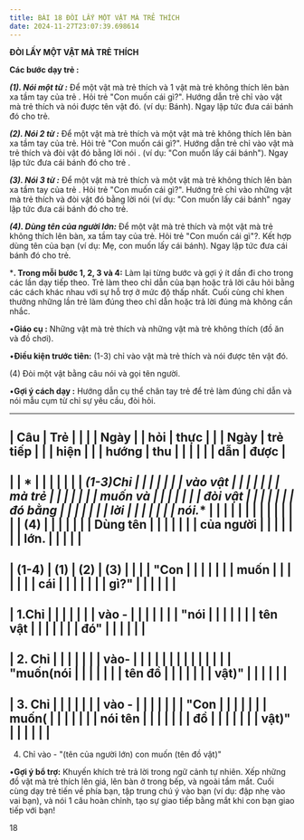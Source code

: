 ```yaml
---
title: BÀI 18 ĐÒI LẤY MỘT VẬT MÀ TRẺ THÍCH
date: 2024-11-27T23:07:39.698614
---
```


**ĐÒI LẤY MỘT VẬT MÀ TRẺ THÍCH**

**Các bước dạy trẻ :**

***(1). Nói một từ :*** Để một vật mà trẻ thích và 1 vật mà trẻ không
thích lên bàn xa tầm tay của trẻ . Hỏi trẻ "Con muốn cái gì?". Hướng
dẫn trẻ chỉ vào vật mà trẻ thích và nói được tên vật đó. (ví dụ:
Bánh). Ngay lập tức đưa cái bánh đó cho trẻ.

***(2). Nói 2 từ :*** Để một vật mà trẻ thích và một vật mà trẻ không
thích lên bàn xa tầm tay của trẻ. Hỏi trẻ "Con muốn cái gì?". Hướng
dẫn trẻ chỉ vào vật mà trẻ thích và đòi vật đó bằng lời nói . (ví dụ:
"Con muốn lấy cái bánh"). Ngay lập tức đưa cái bánh đó cho trẻ .

***(3). Nói 3 từ :*** Để một vật mà trẻ thích và một vật mà trẻ không
thích lên bàn xa tầm tay của trẻ . Hỏi trẻ "Con muốn cái gì?". Hướng
trẻ chỉ vào những vật mà trẻ thích và đòi vật đó bằng lời nói (ví dụ:
"Con muốn lấy cái bánh" ngay lập tức đưa cái bánh đó cho trẻ.

***(4). Dùng tên của người lớn:*** Để một vật mà trẻ thích và một vật
mà trẻ không thích lên bàn, xa tầm tay của trẻ. Hỏi trẻ "Con muốn cái
gì"?. Kết hợp dùng tên của bạn (ví dụ: Mẹ, con muốn lấy cái bánh).
Ngay lập tức đưa cái bánh đó cho trẻ.

***. Trong mỗi bước 1, 2, 3 và 4:** Làm lại từng bước và gợi ý ít dần
đi cho trong các lần dạy tiếp theo. Trẻ làm theo chỉ dẫn của bạn hoặc
trả lời câu hỏi bằng các cách khác nhau với sự hỗ trợ ở mức độ thấp
nhất. Cuối cùng chỉ khen thưởng những lần trẻ làm đúng theo chỉ dẫn
hoặc trả lời đúng mà không cần nhắc.

•**Giáo cụ :** Những vật mà trẻ thích và những vật mà trẻ không thích
(đồ ăn và đồ chơi).

•**Điều kiện trước tiên:**
(1-3) chỉ vào vật mà trẻ thích và nói được tên vật đó.

(4) Đòi một vật bằng câu nói và gọi tên người.

•**Gợi ý cách dạy :** Hướng dẫn cụ thể chân tay trẻ để trẻ làm đúng
chỉ dẫn và nói mẫu cụm từ chỉ sự yêu cầu, đòi hỏi.

-------------------------------------------------------------------------
| **Câu     | **Trẻ     |           |           |         | **Ngày    |
| hỏi**     | thực      |           |           | **Ngày** | trẻ tiếp  |
|           | hiện**    |           |           | **hướng | thu       |
|           |           |           |           | dẫn**   | được**    |
-------------------------------------------------------------------------
|           | *       |           |           |           |           |
|           | *(1-3)Chỉ |           |           |           |           |
|           | vào vật |           |           |           |           |
|           | mà trẻ  |           |           |           |           |
|           | muốn và |           |           |           |           |
|           | đòi vật |           |           |           |           |
|           | đó bằng |           |           |           |           |
|           | lời     |           |           |           |           |
|           | nói.**  |           |           |           |           |
|           |           |           |           |           |           |
|           | **(4)     |           |           |           |           |
|           | Dùng tên  |           |           |           |           |
|           | của người |           |           |           |           |
|           | lớn.**    |           |           |           |           |
-------------------------------------------------------------------------
| **(1-4) | **(1)**   | **(2)**   | **(3)**   |           |           |
| "Con    |           |           |           |           |           |
| muốn    |           |           |           |           |           |
| cái     |           |           |           |           |           |
| gì?"**  |           |           |           |           |           |
-------------------------------------------------------------------------
| 1.Chỉ   |           |           |           |           |           |
| vào -   |           |           |           |           |           |
| "nói    |           |           |           |           |           |
| tên vật |           |           |           |           |           |
| đó"     |           |           |           |           |           |
-------------------------------------------------------------------------
| 2. Chỉ |           |           |           |           |           |
| vào-    |           |           |           |           |           |
|         |           |           |           |           |           |
| "muốn(nói |           |           |           |           |           |
| tên đồ  |           |           |           |           |           |
| vật)"   |           |           |           |           |           |
-------------------------------------------------------------------------
| 3. Chỉ |           |           |           |           |           |
| vào -   |           |           |           |           |           |
| "Con    |           |           |           |           |           |
| muốn(   |           |           |           |           |           |
| nói tên |           |           |           |           |           |
| đồ      |           |           |           |           |           |
| vật)"   |           |           |           |           |           |
-------------------------------------------------------------------------

4. Chỉ vào - "(tên của người
lớn) con muốn (tên đồ vật)"

•**Gợi ý bổ trợ:** Khuyến khích trẻ trả lời trong ngữ cảnh tự nhiên.
Xếp những đồ vật mà trẻ thích lên giá, lên bàn ở trong bếp, và ngoài
tầm mắt. Cuối cùng dạy trẻ tiến về phía bạn, tập trung chú ý vào bạn
(ví dụ: đập nhẹ vào vai bạn), và nói 1 câu hoàn chỉnh, tạo sự giao
tiếp bằng mắt khi con bạn giao tiếp với bạn!

18


